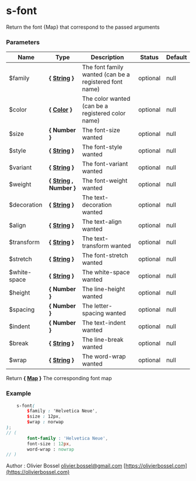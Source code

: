 # s-font

Return the font {Map} that correspond to the passed arguments

### Parameters

| Name          | Type                                                                                                           | Description                                            | Status   | Default |
| ------------- | -------------------------------------------------------------------------------------------------------------- | ------------------------------------------------------ | -------- | ------- |
| \$family      | **{ [String](http://www.sass-lang.com/documentation/file.SASS_REFERENCE.html#sass-script-strings) }**          | The font family wanted (can be a registered font name) | optional | null    |
| \$color       | **{ [Color](http://www.sass-lang.com/documentation/file.SASS_REFERENCE.html#colors) }**                        | The color wanted (can be a registered color name)      | optional | null    |
| \$size        | **{ Number }**                                                                                                 | The font-size wanted                                   | optional | null    |
| \$style       | **{ [String](http://www.sass-lang.com/documentation/file.SASS_REFERENCE.html#sass-script-strings) }**          | The font-style wanted                                  | optional | null    |
| \$variant     | **{ [String](http://www.sass-lang.com/documentation/file.SASS_REFERENCE.html#sass-script-strings) }**          | The font-variant wanted                                | optional | null    |
| \$weight      | **{ [String](http://www.sass-lang.com/documentation/file.SASS_REFERENCE.html#sass-script-strings) , Number }** | The font-weight wanted                                 | optional | null    |
| \$decoration  | **{ [String](http://www.sass-lang.com/documentation/file.SASS_REFERENCE.html#sass-script-strings) }**          | The text-decoration wanted                             | optional | null    |
| \$align       | **{ [String](http://www.sass-lang.com/documentation/file.SASS_REFERENCE.html#sass-script-strings) }**          | The text-align wanted                                  | optional | null    |
| \$transform   | **{ [String](http://www.sass-lang.com/documentation/file.SASS_REFERENCE.html#sass-script-strings) }**          | The text-transform wanted                              | optional | null    |
| \$stretch     | **{ [String](http://www.sass-lang.com/documentation/file.SASS_REFERENCE.html#sass-script-strings) }**          | The font-stretch wanted                                | optional | null    |
| \$white-space | **{ [String](http://www.sass-lang.com/documentation/file.SASS_REFERENCE.html#sass-script-strings) }**          | The white-space wanted                                 | optional | null    |
| \$height      | **{ Number }**                                                                                                 | The line-height wanted                                 | optional | null    |
| \$spacing     | **{ Number }**                                                                                                 | The letter-spacing wanted                              | optional | null    |
| \$indent      | **{ Number }**                                                                                                 | The text-indent wanted                                 | optional | null    |
| \$break       | **{ [String](http://www.sass-lang.com/documentation/file.SASS_REFERENCE.html#sass-script-strings) }**          | The line-break wanted                                  | optional | null    |
| \$wrap        | **{ [String](http://www.sass-lang.com/documentation/file.SASS_REFERENCE.html#sass-script-strings) }**          | The word-wrap wanted                                   | optional | null    |

Return **{ [Map](http://www.sass-lang.com/documentation/file.SASS_REFERENCE.html#maps) }** The corresponding font map

### Example

```scss
	s-font(
		$family : 'Helvetica Neue',
		$size : 12px,
		$wrap : norwap
);
// (
		font-family : 'Helvetica Neue',
		font-size : 12px,
		word-wrap : nowrap
// )
```

Author : Olivier Bossel [olivier.bossel@gmail.com](mailto:olivier.bossel@gmail.com) [https://olivierbossel.com](https://olivierbossel.com)
